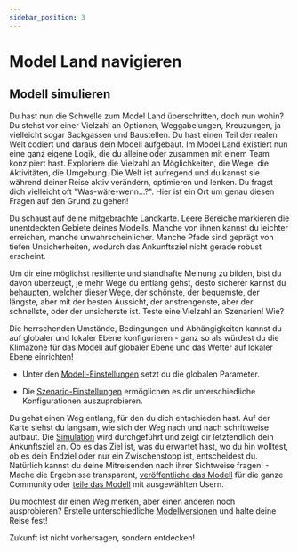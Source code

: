 ```yaml
---
sidebar_position: 3
---
```


# Model Land navigieren
## Modell simulieren

Du hast nun die Schwelle zum Model Land überschritten, doch nun wohin? Du stehst vor einer Vielzahl an Optionen, Weggabelungen, Kreuzungen, ja vielleicht sogar Sackgassen und Baustellen. Du hast einen Teil der realen Welt codiert und daraus dein Modell aufgebaut. Im Model Land existiert nun eine ganz eigene Logik, die du alleine oder zusammen mit einem Team konzipiert hast. Exploriere die  Vielzahl an Möglichkeiten, die Wege, die Aktivitäten, die Umgebung. Die Welt ist aufregend und du kannst sie während deiner Reise aktiv verändern, optimieren und lenken. Du fragst dich vielleicht oft "Was-wäre-wenn...?". Hier ist ein Ort um genau diesen Fragen auf den Grund zu gehen! 

Du schaust auf deine mitgebrachte Landkarte. Leere Bereiche markieren die unentdeckten Gebiete deines Modells. Manche von ihnen kannst du leichter erreichen, manche unwahrscheinlicher. Manche Pfade sind geprägt von tiefen Unsicherheiten, wodurch das Ankunftsziel nicht gerade robust erscheint.  

Um dir eine möglichst resiliente und standhafte Meinung zu bilden, bist du davon überzeugt, je mehr Wege du entlang gehst, desto sicherer kannst du behaupten, welcher dieser Wege, der schönste, der bequemste, der längste, aber mit der besten Aussicht, der anstrengenste, aber der schnellste, oder der unsicherste ist. Teste eine Vielzahl an Szenarien! Wie?

Die herrschenden Umstände, Bedingungen und Abhängigkeiten kannst du auf globaler und lokaler Ebene konfigurieren - ganz so als würdest du die Klimazone für das Modell auf globaler Ebene und das Wetter auf lokaler Ebene einrichten!

- Unter den [Modell-Einstellungen](../Einstellungen/Modell-%20Einstellungen) setzt du die globalen Parameter.

- Die [Szenario-Einstellungen](../Einstellungen/Szenario-%20Einstellungen) ermöglichen es dir unterschiedliche Konfigurationen auszuprobieren.

Du gehst einen Weg entlang, für den du dich entschieden hast. Auf der Karte siehst du langsam, wie sich der Weg nach und nach schrittweise aufbaut. Die [Simulation](../Simulation%20durchführen) wird durchgeführt und zeigt dir letztendlich dein Ankunftsziel an. Ob es das Ziel ist, was du erwartet hast, wo du hin wolltest, ob es dein Endziel oder nur ein Zwischenstopp ist, entscheidest du. Natürlich kannst du deine Mitreisenden nach ihrer Sichtweise fragen! - Mache die Ergebnisse transparent,  [veröffentliche das Modell](../Publizieren/Modell%20veröffentlichen) für die ganze Community oder [teile das Modell](../Publizieren/Modell%20teilen) mit ausgewählten Usern.

Du möchtest dir einen Weg merken, aber einen anderen noch ausprobieren? Erstelle unterschiedliche [Modellversionen](../Einstellungen/Versions-Einstellungen) und halte deine Reise fest!

Zukunft ist nicht vorhersagen, sondern entdecken!
